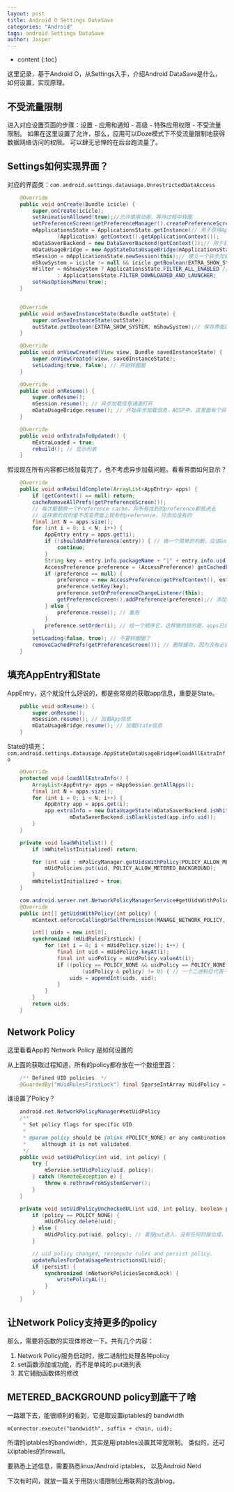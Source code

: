 ```yaml
---
layout: post
title: Android O Settings DataSave
categories: "Android"
tags: android Settings DataSave
author: Jasper
---
```


* content
{:toc}

这里记录，基于Android O，从Settings入手，介绍Android DataSave是什么，如何设置，实现原理。



## 不受流量限制

进入对应设置页面的步骤：设置 - 应用和通知 - 高级 - 特殊应用权限 - 不受流量限制。
如果在这里设置了允许，那么，应用可以Doze模式下不受流量限制地获得数据网络访问的权限。
可以肆无忌惮的在后台跑流量了。

## Settings如何实现界面？

对应的界面类：`com.android.settings.datausage.UnrestrictedDataAccess`

```java
    @Override
    public void onCreate(Bundle icicle) {
        super.onCreate(icicle);
        setAnimationAllowed(true);//允许使用动画，等待过程中转圈
        setPreferenceScreen(getPreferenceManager().createPreferenceScreen(getContext()));
        mApplicationsState = ApplicationsState.getInstance(// 用于获得App的基本信息，label，icon之类的
                (Application) getContext().getApplicationContext());
        mDataSaverBackend = new DataSaverBackend(getContext());// 用于获得DataSave的配置信息，从NetworkPolicy服务获得
        mDataUsageBridge = new AppStateDataUsageBridge(mApplicationsState, this, mDataSaverBackend);// 连接上面两个部分的辅助类
        mSession = mApplicationsState.newSession(this);// 建立一个异步加载应用信息的Session
        mShowSystem = icicle != null && icicle.getBoolean(EXTRA_SHOW_SYSTEM);// 是否显示系统应用的配置信息
        mFilter = mShowSystem ? ApplicationsState.FILTER_ALL_ENABLED // 一个自定义的过滤器，过滤系统应用
                : ApplicationsState.FILTER_DOWNLOADED_AND_LAUNCHER;
        setHasOptionsMenu(true);
    }
```


```java

    @Override
    public void onSaveInstanceState(Bundle outState) {
        super.onSaveInstanceState(outState);
        outState.putBoolean(EXTRA_SHOW_SYSTEM, mShowSystem);// 保存界面的临时状态，当从后台恢复时能正常显示
    }

    @Override
    public void onViewCreated(View view, Bundle savedInstanceState) {
        super.onViewCreated(view, savedInstanceState);
        setLoading(true, false); // 开始转圈圈
    }

    @Override
    public void onResume() {
        super.onResume();
        mSession.resume(); // 异步加载信息通道打开
        mDataUsageBridge.resume(); // 开始异步加载信息，AOSP中，这里面有个异步Bug
    }

    @Override
    public void onExtraInfoUpdated() {
        mExtraLoaded = true;
        rebuild(); // 显示列表
    }
```

假设现在所有内容都已经加载完了，也不考虑异步加载问题。看看界面如何显示？

```java
    @Override
    public void onRebuildComplete(ArrayList<AppEntry> apps) {
        if (getContext() == null) return;
        cacheRemoveAllPrefs(getPreferenceScreen()); 
        // 每次都替换一个Preference cache，将所有找到的preference都放进去
        // 这样做的目的是不改变界面上现有的preference，只添加没有的
        final int N = apps.size();
        for (int i = 0; i < N; i++) {
            AppEntry entry = apps.get(i);
            if (!shouldAddPreference(entry)) { // 做一个简单的判断，应该Google的程序员发现了一个莫名其妙其妙的Bug而做的限制
                continue;
            }
            String key = entry.info.packageName + "|" + entry.info.uid;
            AccessPreference preference = (AccessPreference) getCachedPreference(key); //从刚才建立的Cache中拿到Preference
            if (preference == null) {
                preference = new AccessPreference(getPrefContext(), entry);
                preference.setKey(key);
                preference.setOnPreferenceChangeListener(this);
                getPreferenceScreen().addPreference(preference);// 添加一行
            } else {
                preference.reuse(); // 重用
            }
            preference.setOrder(i); // 给一个顺序它，这样做的目的是，apps已经排过序，列表的位置也应该符合原来的排序
        }
        setLoading(false, true); // 不要转圈圈了
        removeCachedPrefs(getPreferenceScreen()); // 删除缓存，因为没有必要存放了
    }
```

## 填充AppEntry和State

AppEntry，这个就没什么好说的，都是些常规的获取app信息，重要是State。
```java
    public void onResume() {
        super.onResume();
        mSession.resume(); // 加载App信息
        mDataUsageBridge.resume(); // 加载State信息
    }
```

State的填充：
`com.android.settings.datausage.AppStateDataUsageBridge#loadAllExtraInfo`
```java
    @Override
    protected void loadAllExtraInfo() {
        ArrayList<AppEntry> apps = mAppSession.getAllApps();
        final int N = apps.size();
        for (int i = 0; i < N; i++) {
            AppEntry app = apps.get(i);
            app.extraInfo = new DataUsageState(mDataSaverBackend.isWhitelisted(app.info.uid), // 判断NetworkPolicy状态
                    mDataSaverBackend.isBlacklisted(app.info.uid));
        }
    }
```

```java
    private void loadWhitelist() {
        if (mWhitelistInitialized) return;

        for (int uid : mPolicyManager.getUidsWithPolicy(POLICY_ALLOW_METERED_BACKGROUND)) { // 这里进入Policy的世界
            mUidPolicies.put(uid, POLICY_ALLOW_METERED_BACKGROUND);
        }
        mWhitelistInitialized = true;
    }
```

```java
    com.android.server.net.NetworkPolicyManagerService#getUidsWithPolicy
    @Override
    public int[] getUidsWithPolicy(int policy) {
        mContext.enforceCallingOrSelfPermission(MANAGE_NETWORK_POLICY, TAG);

        int[] uids = new int[0];
        synchronized (mUidRulesFirstLock) {
            for (int i = 0; i < mUidPolicy.size(); i++) {
                final int uid = mUidPolicy.keyAt(i);
                final int uidPolicy = mUidPolicy.valueAt(i);
                if ((policy == POLICY_NONE && uidPolicy == POLICY_NONE) ||
                        (uidPolicy & policy) != 0) { // 一个二进制位代表一种policy类型
                    uids = appendInt(uids, uid);
                }
            }
        }
        return uids;
    }
```

## Network Policy

这里看看App的 Network Policy 是如何设置的

从上面的获取过程知道，所有的policy都存放在一个数组里面：
```java
    /** Defined UID policies. */
    @GuardedBy("mUidRulesFirstLock") final SparseIntArray mUidPolicy = new SparseIntArray();
```
谁设置了Policy？

```java
    android.net.NetworkPolicyManager#setUidPolicy
    /**
     * Set policy flags for specific UID.
     *
     * @param policy should be {@link #POLICY_NONE} or any combination of {@code POLICY_} flags,
     *     although it is not validated.
     */
    public void setUidPolicy(int uid, int policy) {
        try {
            mService.setUidPolicy(uid, policy);
        } catch (RemoteException e) {
            throw e.rethrowFromSystemServer();
        }
    }
```

```java 
    private void setUidPolicyUncheckedUL(int uid, int policy, boolean persist) {
        if (policy == POLICY_NONE) {
            mUidPolicy.delete(uid);
        } else {
            mUidPolicy.put(uid, policy); // 直接put进入，没有任何的按位或，相当于只是用了一个二进制位，说白了，只支持一种policy类型，那就是POLICY_ALLOW_METERED_BACKGROUND
        }

        // uid policy changed, recompute rules and persist policy.
        updateRulesForDataUsageRestrictionsUL(uid);
        if (persist) {
            synchronized (mNetworkPoliciesSecondLock) {
                writePolicyAL();
            }
        }
    }
```

## 让Network Policy支持更多的policy

那么，需要将函数的实现体修改一下。共有几个内容：
1. Network Policy服务启动时，按二进制位处理各种policy
2. set函数添加或功能，而不是单纯的.put进列表
3. 其它辅助函数体的修改

## METERED_BACKGROUND policy到底干了啥

一路跟下去，能很顺利的看到，它是取设置iptables的 bandwidth

`mConnector.execute("bandwidth", suffix + chain, uid);`

所谓的iptables的bandwidth，其实是用iptables设置其带宽限制。
类似的，还可以iptables的firewall。

要熟悉上述信息，需要熟悉linux/Android  iptables， 以及Android Netd

下次有时间，就放一篇关于用防火墙限制应用联网的改造blog。